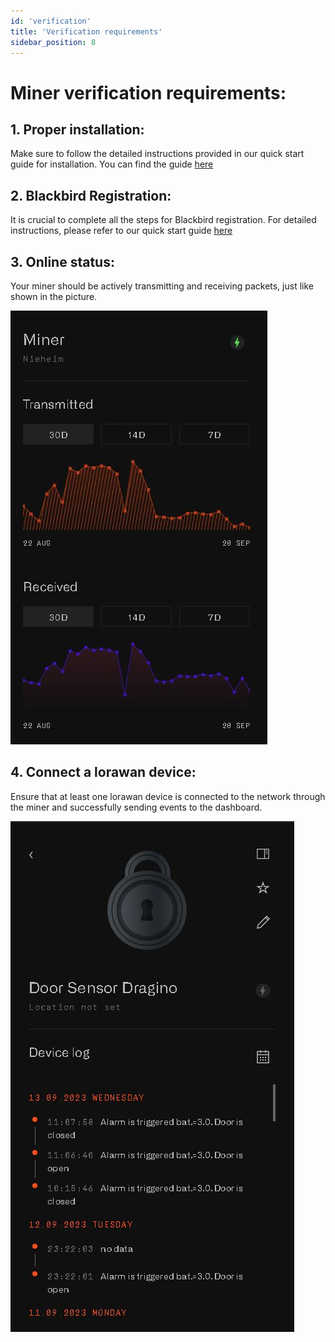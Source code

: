 ```yaml
---
id: 'verification'
title: 'Verification requirements'
sidebar_position: 8
---
```


# Miner verification requirements:

## 1. Proper installation: 
Make sure to follow the detailed instructions provided in our quick start guide for installation. You can find the guide [here](Quick%20start%20guide/4-installation)

## 2. Blackbird Registration: 
It is crucial to complete all the steps for Blackbird registration. For detailed instructions, please refer to our quick start guide [here](Quick%20start%20guide/6-adding-device) 

## 3. Online status: 
Your miner should be actively transmitting and receiving packets, just like shown in the picture.

![One](miner_transmitting.jpg)

## 4. Connect a lorawan device: 
Ensure that at least one lorawan device is connected to the network through the miner and successfully sending events to the dashboard.

![One](door_sensor_dragino_send_events.jpg)